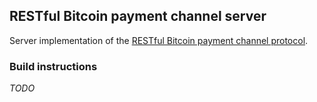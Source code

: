 ## RESTful Bitcoin payment channel server

Server implementation of the [RESTful Bitcoin payment channel protocol](https://github.com/runeksvendsen/restful-payment-channel-server/wiki/Protocol-interface).

### Build instructions
*TODO*

